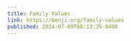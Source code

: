 ```yaml
---
title: Family Values
link: https://benji.org/family-values
published: 2024-07-09T08:13:35-0400
---
```

